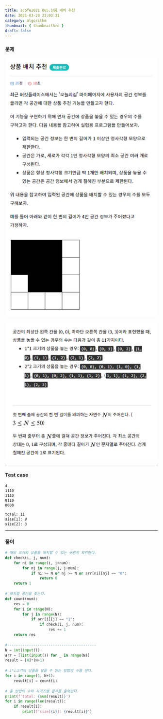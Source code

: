 ```yaml
---
title: scofe2021 005.상품 배치 추천
date: 2021-03-20 23:03:31
category: algorithm
thumbnail: { thumbnailSrc }
draft: false
---
```


### 문제

![image](algoimages/상품배치추천1.png)

![image](algoimages/상품배치추천2.png)

---

### Test case

```
4
1110
1110
0110
0000
```

```
total: 11
size[1]: 8
size[2]: 3
```

---

### 풀이

```python
# 해당 크기의 상품을 배치할 수 있는 곳인지 확인한다.
def check(i, j, num):
	for ni in range(i, i+num):
		for nj in range(j, j+num):
			if ni >= N or nj >= N or arr[ni][nj] == "0":
				return 0
	return 1

# 배치할 공간을 찾는다.
def count(num):
	res = 0
	for i in range(N):
		for j in range(N):
			if arr[i][j] == "1":
				if check(i, j, num):
					res += 1
	return res

#-----------------------------------------
N = int(input())
arr = [list(input()) for _ in range(N)]
result = [0]*(N+1)

# i*i크기의 상품을 넣을 수 있는 방법의 수를 센다. 
for i in range(1, N+1):
	result[i] = count(i)

# 총 방법의 수와 사이즈별 결과를 출력한다.
print(f'total: {sum(result)}')
for i in range(len(result)):
	if result[i]:
		print(f'size[{i}]: {result[i]}')
```

